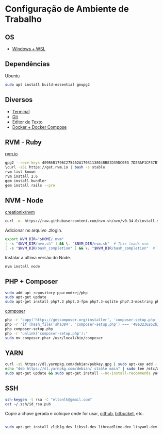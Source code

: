 # Configuração de Ambiente de Trabalho

## OS

- [Windows + WSL](WSL.md)

## Dependências

Ubuntu

```sh
sudo apt install build-essential gnupg2
```

## Diversos

- [Terminal](Terminal.md)
- [Git](Git.md)
- [Editor de Texto](Editor.md)
- [Docker + Docker Compose](Docker.md)

## RVM - Ruby

[rvm.io](https://rvm.io/)

```sh
gpg2 --recv-keys 409B6B1796C275462A1703113804BB82D39DC0E3 7D2BAF1CF37B13E2069D6956105BD0E739499BDB
\curl -sSL https://get.rvm.io | bash -s stable
rvm list known
rvm install 2.6
gem install bundler
gem install rails --pre
```

## NVM - Node

[creationix/nvm](https://github.com/creationix/nvm)

```sh
curl -o- https://raw.githubusercontent.com/nvm-sh/nvm/v0.34.0/install.sh | bash
```

Adicionar no arquivo .zlogin.

```sh
export NVM_DIR="$HOME/.nvm"
[ -s "$NVM_DIR/nvm.sh" ] && \. "$NVM_DIR/nvm.sh"  # This loads nvm
[ -s "$NVM_DIR/bash_completion" ] && \. "$NVM_DIR/bash_completion"  # This loads nvm bash_completion
```

Instalar a última versão do Node.

```sh
nvm install node
```

## PHP + Composer

```sh
sudo add-apt-repository ppa:ondrej/php
sudo apt-get update
sudo apt-get install php7.3 php7.3-fpm php7.3-sqlite php7.3-mbstring php7.3-curl php7.3-xml 
```

[composer](https://getcomposer.org/download/)

```sh
php -r "copy('https://getcomposer.org/installer', 'composer-setup.php');"
php -r "if (hash_file('sha384', 'composer-setup.php') === '48e3236262b34d30969dca3c37281b3b4bbe3221bda826ac6a9a62d6444cdb0dcd0615698a5cbe587c3f0fe57a54d8f5') { echo 'Installer verified'; } else { echo 'Installer corrupt'; unlink('composer-setup.php'); } echo PHP_EOL;"
php composer-setup.php
php -r "unlink('composer-setup.php');"
sudo mv composer.phar /usr/local/bin/composer
```

## YARN

```sh
curl -sS https://dl.yarnpkg.com/debian/pubkey.gpg | sudo apt-key add -
echo "deb https://dl.yarnpkg.com/debian/ stable main" | sudo tee /etc/apt/sources.list.d/yarn.list
sudo apt-get update && sudo apt-get install --no-install-recommends yarn
```

## SSH

```sh
ssh-keygen -t rsa -C "eltonlk@gmail.com"
cat ~/.ssh/id_rsa.pub
```

Copie a chave gerada e coloque onde for usar, [github](http://github.com/), [bitbucket](http://bitbucket.com/), etc.

##

```sh
sudo apt-get install zlib1g-dev libssl-dev libreadline-dev libyaml-dev libsqlite3-dev sqlite3 libxml2-dev libxslt1-dev libcurl4-openssl-dev libffi-dev libgdbm-dev libncurses5-dev automake libtool bison libffi-dev python-software-properties libmysqlclient-dev
```
